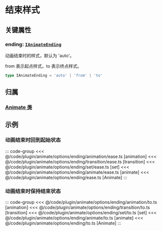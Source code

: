<script setup>
import Case from '/component/Case.vue'
</script>

# 结束样式

## 关键属性

### ending: [`IAnimateEnding`](/api/modules.md#ianimateending)

动画结束时的样式，默认为 'auto'。

from 表示起点样式，to 表示终点样式。

```ts
type IAnimateEnding = 'auto' | 'from' | 'to'
```

## 归属

### [Animate 类](/plugin/in/animate/index.md)

## 示例

### 动画结束时回到起始状态

::: code-group
<<< @/code/plugin/animate/options/ending/animation/ease.ts [animation]
<<< @/code/plugin/animate/options/ending/transition/ease.ts [transition]
<<< @/code/plugin/animate/options/ending/set/ease.ts [set]
<<< @/code/plugin/animate/options/ending/animate/ease.ts [animate]
<<< @/code/plugin/animate/options/ending/ease.ts [Animate]
:::

### 动画结束时保持结束状态

::: code-group
<<< @/code/plugin/animate/options/ending/animation/to.ts [animation]
<<< @/code/plugin/animate/options/ending/transition/to.ts [transition]
<<< @/code/plugin/animate/options/ending/set/to.ts [set]
<<< @/code/plugin/animate/options/ending/animate/to.ts [animate]
<<< @/code/plugin/animate/options/ending/to.ts [Animate]
:::
